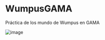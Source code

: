 # WumpusGAMA
Práctica de los mundo de Wumpus en GAMA

![image](https://github.com/Pedrete01/WumpusGAMA/assets/76138730/5fa61f75-4a99-4003-98c0-2e4f6ba5260b)
